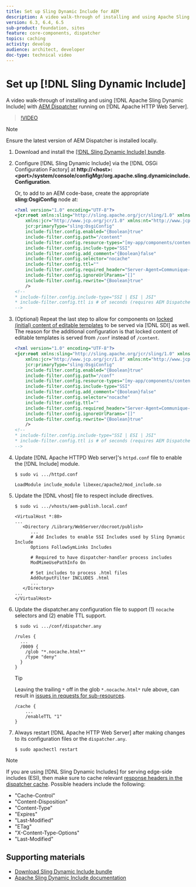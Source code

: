 ```yaml
---
title: Set up Sling Dynamic Include for AEM
description: A video walk-through of installing and using Apache Sling Dynamic Include with AEM Dispatcher running on Apache HTTP Web Server.
version: 6.3, 6.4, 6.5
sub-product: foundation, sites
feature: core-components, dispatcher
topics: caching
activity: develop
audience: architect, developer
doc-type: technical video
---
```


# Set up [!DNL Sling Dynamic Include]

A video walk-through of installing and using [!DNL Apache Sling Dynamic Include] with [AEM Dispatcher](https://docs.adobe.com/content/help/en/experience-manager-dispatcher/using/dispatcher.html) running on [!DNL Apache HTTP Web Server].

>[!VIDEO](https://video.tv.adobe.com/v/17040/?quality=12&learn=on)

>[!NOTE]
>
> Ensure the latest version of AEM Dispatcher is installed locally.

1. Download and install the [[!DNL Sling Dynamic Include] bundle](https://sling.apache.org/downloads.cgi).
1. Configure [!DNL Sling Dynamic Include] via the [!DNL OSGi Configuration Factory] at **http://&lt;host&gt;:&lt;port&gt;/system/console/configMgr/org.apache.sling.dynamicinclude.Configuration**.

   Or, to add to an AEM code-base, create the appropriate **sling:OsgiConfig** node at:

   ```xml
   <?xml version="1.0" encoding="UTF-8"?>
   <jcr:root xmlns:sling="http://sling.apache.org/jcr/sling/1.0" xmlns:cq="http://www.day.com/jcr/cq/1.0"
       xmlns:jcr="http://www.jcp.org/jcr/1.0" xmlns:nt="http://www.jcp.org/jcr/nt/1.0"
       jcr:primaryType="sling:OsgiConfig"
       include-filter.config.enabled="{Boolean}true"
       include-filter.config.path="/content"
       include-filter.config.resource-types="[my-app/components/content/highly-dynamic]"
       include-filter.config.include-type="SSI" 
       include-filter.config.add_comment="{Boolean}false"
       include-filter.config.selector="nocache"
       include-filter.config.ttl=""
       include-filter.config.required_header="Server-Agent=Communique-Dispatcher"
       include-filter.config.ignoreUrlParams="[]"
       include-filter.config.rewrite="{Boolean}true"
       />
   <!--
   * include-filter.config.include-type="SSI | ESI | JSI"
   * include-filter.config.ttl is # of seconds (requires AEM Dispatcher 4.1.11+)
   -->
   ```

1. (Optional) Repeat the last step to allow for components on [locked (initial) content of editable templates](https://helpx.adobe.com/experience-manager/6-5/sites/developing/using/page-templates-editable.html) to be served via [!DNL SDI] as well. The reason for the additional configuration is that locked content of editable templates is served from `/conf` instead of `/content`.

   ```xml
   <?xml version="1.0" encoding="UTF-8"?>
   <jcr:root xmlns:sling="http://sling.apache.org/jcr/sling/1.0" xmlns:cq="http://www.day.com/jcr/cq/1.0"
       xmlns:jcr="http://www.jcp.org/jcr/1.0" xmlns:nt="http://www.jcp.org/jcr/nt/1.0"
       jcr:primaryType="sling:OsgiConfig"
       include-filter.config.enabled="{Boolean}true"
       include-filter.config.path="/conf"
       include-filter.config.resource-types="[my-app/components/content/highly-dynamic]"
       include-filter.config.include-type="SSI" 
       include-filter.config.add_comment="{Boolean}false"
       include-filter.config.selector="nocache"
       include-filter.config.ttl=""
       include-filter.config.required_header="Server-Agent=Communique-Dispatcher"
       include-filter.config.ignoreUrlParams="[]"
       include-filter.config.rewrite="{Boolean}true"
       />
   <!--
   * include-filter.config.include-type="SSI | ESI | JSI"
   * include-filter.config.ttl is # of seconds (requires AEM Dispatcher 4.1.11+)
   -->
   ```

1. Update [!DNL Apache HTTPD Web server]'s `httpd.conf` file to enable the [!DNL Include] module.

   ```shell
   $ sudo vi .../httpd.conf
   ```

   ```shell
   LoadModule include_module libexec/apache2/mod_include.so
   ```

1. Update the [!DNL vhost] file to respect include directives.

   ```shell
   $ sudo vi .../vhosts/aem-publish.local.conf
   ```

   ```shell
   <VirtualHost *:80>
   ...
      <Directory /Library/WebServer/docroot/publish>
         ...
         # Add Includes to enable SSI Includes used by Sling Dynamic Include
         Options FollowSymLinks Includes

         # Required to have dispatcher-handler process includes
         ModMimeUsePathInfo On

         # Set includes to process .html files
         AddOutputFilter INCLUDES .html
         ...
      </Directory>
   ...
   </VirtualHost>
   ```

1. Update the dispatcher.any configuration file to support (1) `nocache` selectors and (2) enable TTL support.

   ```shell
   $ sudo vi .../conf/dispatcher.any
   ```

   ```shell
   /rules {
     ...
     /0009 {
       /glob "*.nocache.html*"
       /type "deny"
     } 
   }
   ```

   >[!TIP]
   >
   > Leaving the trailing `*` off in the glob `*.nocache.html*` rule above, can result in [issues in requests for sub-resources](https://github.com/AdobeDocs/experience-manager-learn.en/issues/16).

   ```shell
   /cache {
       ...
       /enableTTL "1"
   }
   ```

1. Always restart [!DNL Apache HTTP Web Server] after making changes to its configuration files or the `dispatcher.any`.

   ```shell
   $ sudo apachectl restart
   ```

>[!NOTE]
>
>If you are using [!DNL Sling Dynamic Includes] for serving edge-side includes (ESI), then make sure to cache relevant [response headers in the dispatcher cache](https://docs.adobe.com/content/help/en/experience-manager-dispatcher/using/configuring/dispatcher-configuration.html#CachingHTTPResponseHeaders). Possible headers include the following:
>
>* "Cache-Control"
>* "Content-Disposition"
>* "Content-Type"
>* "Expires"
>* "Last-Modified"
>* "ETag"
>* "X-Content-Type-Options"
>* "Last-Modified"
>

## Supporting materials

* [Download Sling Dynamic Include bundle](https://sling.apache.org/downloads.cgi)
* [Apache Sling Dynamic Include documentation](https://github.com/Cognifide/Sling-Dynamic-Include)
